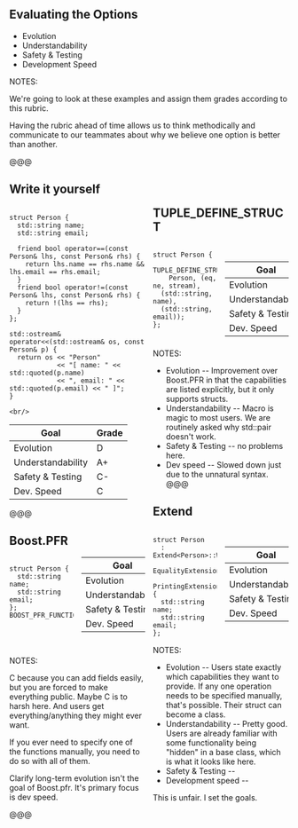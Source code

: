 ## Evaluating the Options

*  Evolution
*  Understandability
*  Safety & Testing
*  Development Speed

NOTES:

We're going to look at these examples and assign them grades according to this rubric.

Having the rubric ahead of time allows us to think methodically and communicate
to our teammates about why we believe one option is better than another.

@@@

## Write it yourself 

<div style="column-count: 2">

```cc[]
struct Person {
  std::string name;
  std::string email;

  friend bool operator==(const Person& lhs, const Person& rhs) {
    return lhs.name == rhs.name && lhs.email == rhs.email;
  }
  friend bool operator!=(const Person& lhs, const Person& rhs) {
    return !(lhs == rhs);
  }
};

std::ostream& operator<<(std::ostream& os, const Person& p) {
  return os << "Person"
            << "[ name: " << std::quoted(p.name)
            << ", email: " << std::quoted(p.email) << " ]";
}

<br/>

```
<!-- .element style="font-size:8pt;" -->

| Goal              | Grade |
| ----------------- | ----- |
| Evolution         | D  <!-- .element class="fragment" data-fragment-index="1" --> |
| Understandability | A+ <!-- .element class="fragment" data-fragment-index="1" --> |
| Safety & Testing  | C- <!-- .element class="fragment" data-fragment-index="1" --> |
| Dev. Speed        | C  <!-- .element class="fragment" data-fragment-index="1" --> |

@@@

## Boost.PFR

<div style="column-count: 2">

```cc[]
struct Person {
  std::string name;
  std::string email;
};
BOOST_PFR_FUNCTIONS_FOR(Person)
```
<!-- .element style="font-size:16pt;" -->

<br/>
<br/>

| Goal              | Grade |
| ----------------- | ------ |
| Evolution         | C  <!-- .element class="fragment" data-fragment-index="1" --> |
| Understandability | A- <!-- .element class="fragment" data-fragment-index="1" --> |
| Safety & Testing  | A+ <!-- .element class="fragment" data-fragment-index="1" --> |
| Dev. Speed        | A+ <!-- .element class="fragment" data-fragment-index="1" --> |
</div>

NOTES:

C because you can add fields easily, but you are forced to make everything
public. Maybe C is to harsh here. And users get everything/anything they might
ever want.

If you ever need to specify one of the functions manually, you need to do so with all of them.

Clarify long-term evolution isn't the goal of Boost.pfr. It's primary focus is
dev speed.

@@@

## TUPLE_DEFINE_STRUCT

<div style="column-count: 2">

```cc[]
struct Person {
  TUPLE_DEFINE_STRUCT(
    Person, (eq, ne, stream),
  (std::string, name),
  (std::string, email));
};
```

<br/>

| Goal              | Grade |
| ----------------- | ----- |
| Evolution         | B- <!-- .element class="fragment" data-fragment-index="1" --> |
| Understandability | C- <!-- .element class="fragment" data-fragment-index="1" --> |
| Safety & Testing  | A+ <!-- .element class="fragment" data-fragment-index="1" --> |
| Dev. Speed        | B  <!-- .element class="fragment" data-fragment-index="1" --> |

</div>

NOTES:

* Evolution -- Improvement over Boost.PFR in that the capabilities are listed explicitly, but it only supports structs.
* Understandability -- Macro is magic to most users. We are routinely asked why std::pair doesn't work.
* Safety & Testing -- no problems here.
* Dev speed -- Slowed down just due to the unnatural syntax.
@@@

## Extend

<div style="column-count: 2">

```cc[]
struct Person
  : Extend<Person>::With<
      EqualityExtension,
      PrintingExtension> {
  std::string name;
  std::string email;
};
```

<br/>

| Goal              | Grade |
| ----------------- | ----- |
| Evolution         | A  <!-- .element class="fragment" data-fragment-index="1" --> |
| Understandability | A  <!-- .element class="fragment" data-fragment-index="1" --> |
| Safety & Testing  | A+ <!-- .element class="fragment" data-fragment-index="1" --> |
| Dev. Speed        | A  <!-- .element class="fragment" data-fragment-index="1" --> |

</div>

NOTES:

* Evolution -- Users state exactly which capabilities they want to provide. If any one operation needs to be specified manually, that's possible. Their struct can become a class. 
* Understandability -- Pretty good. Users are already familiar with some functionality being "hidden" in a base class, which is what it looks like here.
* Safety & Testing -- 
* Development speed -- 

This is unfair. I set the goals.
